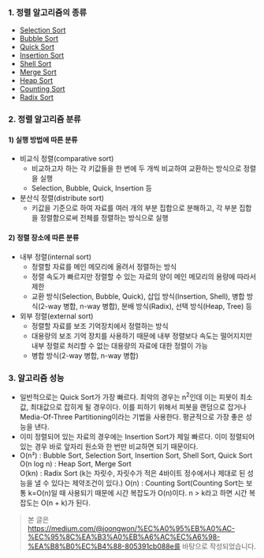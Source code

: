 ### 1. 정렬 알고리즘의 종류
* [Selection Sort](https://github.com/KMG0908/Study/blob/master/%EA%B0%9C%EC%9D%B8%EA%B3%B5%EB%B6%80/%EC%95%8C%EA%B3%A0%EB%A6%AC%EC%A6%98/Selection%20Sort.md)
* [Bubble Sort](https://github.com/KMG0908/Study/blob/master/%EA%B0%9C%EC%9D%B8%EA%B3%B5%EB%B6%80/%EC%95%8C%EA%B3%A0%EB%A6%AC%EC%A6%98/Bubble%20Sort.md)
* [Quick Sort](https://github.com/KMG0908/Study/blob/master/%EA%B0%9C%EC%9D%B8%EA%B3%B5%EB%B6%80/%EC%95%8C%EA%B3%A0%EB%A6%AC%EC%A6%98/Quick%20Sort.md)
* [Insertion Sort](https://github.com/KMG0908/Study/blob/master/%EA%B0%9C%EC%9D%B8%EA%B3%B5%EB%B6%80/%EC%95%8C%EA%B3%A0%EB%A6%AC%EC%A6%98/Insertion%20Sort.md)
* [Shell Sort](https://github.com/KMG0908/Study/blob/master/%EA%B0%9C%EC%9D%B8%EA%B3%B5%EB%B6%80/%EC%95%8C%EA%B3%A0%EB%A6%AC%EC%A6%98/Shell%20Sort.md)
* [Merge Sort](https://github.com/KMG0908/Study/blob/master/%EA%B0%9C%EC%9D%B8%EA%B3%B5%EB%B6%80/%EC%95%8C%EA%B3%A0%EB%A6%AC%EC%A6%98/Merge%20Sort.md)
* [Heap Sort](https://github.com/KMG0908/Study/blob/master/%EA%B0%9C%EC%9D%B8%EA%B3%B5%EB%B6%80/%EC%95%8C%EA%B3%A0%EB%A6%AC%EC%A6%98/Heap%20Sort.md)
* [Counting Sort](https://github.com/KMG0908/Study/blob/master/%EA%B0%9C%EC%9D%B8%EA%B3%B5%EB%B6%80/%EC%95%8C%EA%B3%A0%EB%A6%AC%EC%A6%98/Counting%20Sort.md)
* [Radix Sort](https://github.com/KMG0908/Study/blob/master/%EA%B0%9C%EC%9D%B8%EA%B3%B5%EB%B6%80/%EC%95%8C%EA%B3%A0%EB%A6%AC%EC%A6%98/Radix%20Sort.md)

### 2. 정렬 알고리즘 분류
#### 1) 실행 방법에 따른 분류
* 비교식 정렬(comparative sort)  
  * 비교하고자 하는 각 키값들을 한 번에 두 개씩 비교하여 교환하는 방식으로 정렬을 실행
  * Selection, Bubble, Quick, Insertion 등
* 분산식 정렬(distribute sort)
  * 키값을 기준으로 하여 자료를 여러 개의 부분 집합으로 분해하고, 각 부분 집합을 정렬함으로써 전체를 정렬하는 방식으로 실행
#### 2) 정렬 장소에 따른 분류
* 내부 정렬(internal sort)
  * 정렬할 자료를 메인 메모리에 올려서 정렬하는 방식
  * 정렬 속도가 빠르지만 정렬할 수 있는 자료의 양이 메인 메모리의 용량에 따라서 제한
  * 교환 방식(Selection, Bubble, Quick), 삽입 방식(Insertion, Shell), 병합 방식(2-way 병합, n-way 병합), 분배 방식(Radix), 선택 방식(Heap, Tree) 등
* 외부 정렬(external sort)
  * 정렬할 자료를 보조 기억장치에서 정렬하는 방식
  * 대용량의 보조 기억 장치를 사용하기 때문에 내부 정렬보다 속도는 떨어지지만 내부 정렬로 처리할 수 없는 대용량의 자료에 대한 정렬이 가능
  * 병합 방식(2-way 병합, n-way 병합)
  
### 3. 알고리즘 성능
* 일반적으로는 Quick Sort가 가장 빠르다. 최악의 경우는 n<sup>2</sup>인데 이는 피봇이 최소값, 최대값으로 잡히게 될 경우이다. 
이를 피하기 위해서 피봇을 랜덤으로 잡거나 Media-Of-Three Partitioning이라는 기법을 사용한다. 평균적으로 가장 좋은 성능을 낸다.
* 이미 정렬되어 있는 자료의 경우에는 Insertion Sort가 제일 빠르다. 이미 정렬되어 있는 경우 바로 앞자리 원소와 한 번만 비교하면 되기 때문이다.
* O(n²) : Bubble Sort, Selection Sort, Insertion Sort, Shell Sort, Quick Sort  
O(n log n) : Heap Sort, Merge Sort  
O(kn) : Radix Sort (k는 자릿수, 자릿수가 적은 4바이트 정수에서나 제대로 된 성능을 낼 수 있다는 제약조건이 있다.) 
O(n) : Counting Sort(Counting Sort는 보통 k=O(n)일 때 사용되기 때문에 시간 복잡도가 O(n)이다. n > k라고 하면 시간 복잡도는 O(n + k)가 된다. 
  
> 본 글은 https://medium.com/@joongwon/%EC%A0%95%EB%A0%AC-%EC%95%8C%EA%B3%A0%EB%A6%AC%EC%A6%98-%EA%B8%B0%EC%B4%88-805391cb088e를 바탕으로 작성되었습니다.
